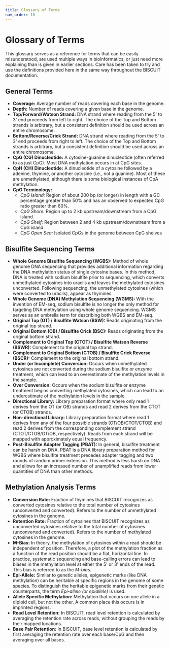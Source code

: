 ```yaml
---
title: Glossary of Terms
nav_order: 10
---
```


# Glossary of Terms

This glossary serves as a reference for terms that can be easily misunderstood, are used multiple ways in
bioinformatics, or just need more explaining than is given in earlier sections. Care has been taken to try and use the
definitions provided here in the same way throughout the BISCUIT documentation.

## General Terms

  - **Coverage:** Average number of reads covering each base in the genome.
  - **Depth:** Number of reads covering a given base in the genome.
  - **Top/Forward/Watson Strand:** DNA strand where reading from the 5' to 3' end proceeds from left to right. The
  choice of the Top and Bottom strands is arbitrary, but a consistent definition should be used across an entire
  chromosome.
  - **Bottom/Reverse/Crick Strand:** DNA strand where reading from the 5' to 3' end proceeds from right to left. The
  choice of the Top and Bottom strands is arbitrary, but a consistent definition should be used across an entire
  chromosome.
  - **CpG (CG) Dinucleotide:** A cytosine-guanine dinucleotide (often referred to as just CpG). Most DNA methylation
  occurs in at CpG sites.
  - **CpH (CH) Dinucleotide:** A dinucleotide of a cytosine followed by a adenine, thymine, or another cytosine (i.e.,
  not a guanine). Most of these are unmethylated, although there is some biological instances of CpA methylation.
  - **CpG Terminology:**
    - *CpG Island:* Region of about 200 bp (or longer) in length with a GC percentage greater than 50% and has an
    observed to expected CpG ratio greater than 60%.
    - *CpG Shore:* Region up to 2 kb upstream/downstream from a CpG island.
    - *CpG Shelf:* Region between 2 and 4 kb upstream/downstream from a CpG island.
    - *CpG Open Sea:* Isolated CpGs in the genome between CpG shelves

## Bisulfite Sequencing Terms

  - **Whole Genome Bisulfite Sequencing (WGBS):** Method of whole genome DNA sequencing that provides additional
  information regarding the DNA methylation status of single cytosine bases. In this method, DNA is treated with sodium
  bisulfite prior to sequencing, which converts unmethylated cytosines into uracils and leaves the methylated cytosines
  unconverted. Following sequencing, the unmethylated cytosines (which were converted to uracils), appear as thymines.
  - **Whole Genome (DNA) Methylation Sequencing (WGMS):** With the invention of EM-seq, sodium bisulfite is no longer
  the only method for targeting DNA methylation using whole genome sequencing. WGMS serves as an umbrella term for
  describing both WGBS and EM-seq.
  - **Original Top (OT) / Bisulfite Watson (BSW):** Reads originating from the original top strand.
  - **Original Bottom (OB) / Bisulfite Crick (BSC):** Reads originating from the original bottom strand.
  - **Complement to Original Top (CTOT) / Bisulfite Watson Reverse (BSWR):** Complement to the original top strand.
  - **Complement to Original Bottom (CTOB) / Bisulfite Crick Reverse (BSCR):** Complement to the original bottom strand.
  - **Under (or Incomplete) Conversion:** Occurs when unmethylated cytosines are not converted during the sodium
  bisulfite or enzyme treatment, which can lead to an overestimate of the methylation levels in the sample.
  - **Over Conversion:** Occurs when the sodium bisulfite or enzyme treatment begins converting methylated cytosines,
  which can lead to an underestimate of the methylation levels in the sample.
  - **Directional Library:** Library preparation format where only read 1 derives from the OT (or OB) strands and read 2
  derives from the CTOT (or CTOB) strands.
  - **Non-directional Library:** Library preparation format where read 1 derives from any of the four possible strands
  (OT/OB/CTOT/CTOB) and read 2 derives from the corresponding complement strand (CTOT/CTOB/OT/OB, respectively). Reads
  from each strand will be mapped with approximately equal frequency.
  - **Post-Bisulfite Adapter Tagging (PBAT):** In general, bisulfite treatment can be harsh on DNA. PBAT is a DNA
  library preparation method for WGBS where bisulfite treatment precedes adapter tagging and two rounds of random primer
  extension. This method is less harsh on DNA and allows for an increased number of unamplified reads from lower
  quantities of DNA than other methods.

## Methylation Analysis Terms

  - **Conversion Rate:** Fraction of thymines that BISCUIT recognizes as converted cytosines relative to the total
  number of cytosines (unconverted and converted). Refers to the number of unmethylated cytosines in the genome.
  - **Retention Rate:** Fraction of cytosines that BISCUIT recognizes as unconverted cytosines relative to the total
  number of cytosines (unconverted and converted). Refers to the number of methylated cytosines in the genome.
  - **M-Bias:** In theory, the methylation of cytosines within a read should be independent of position. Therefore, a
  plot of the methylation fraction as a function of the read position should be a flat, horizontal line. In practice,
  systematic sequencing and base-calling errors can lead to biases in the methylation level at either the 5' or 3' ends
  of the read. This bias is referred to as the *M-bias*.
  - **Epi-Allele:** Similar to genetic alleles, epigenetic marks (like DNA methylation) can be heritable at specific
  regions in the genome of some species. To distinguish the heritable epigenetic marks from their genetic counterparts,
  the term *Epi-allele (or epiallele)* is used.
  - **Allele Specific Methylation:** Methylation that occurs on one allele in a diploid cell, but not the other. A
  common place this occurs is in imprinted regions.
  - **Read Level Retention:** In BISCUIT, read level retention is calculated by averaging the retention rate across
  reads, without grouping the reads by their mapped locations.
  - **Base Pair Retention:** In BISCUIT, base level retention is calculated by first averaging the retention rate over
  each base/CpG and then averaging over all bases.
